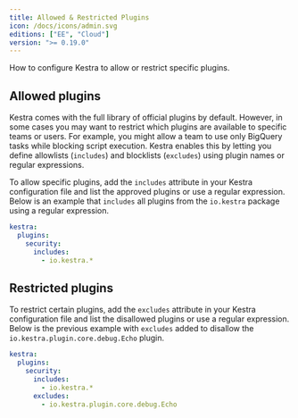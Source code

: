 ```yaml
---
title: Allowed & Restricted Plugins
icon: /docs/icons/admin.svg
editions: ["EE", "Cloud"]
version: ">= 0.19.0"
---
```


How to configure Kestra to allow or restrict specific plugins.

## Allowed plugins

Kestra comes with the full library of official plugins by default. However, in some cases you may want to restrict which plugins are available to specific teams or users. For example, you might allow a team to use only BigQuery tasks while blocking script execution. Kestra enables this by letting you define allowlists (`includes`) and blocklists (`excludes`) using plugin names or regular expressions.

To allow specific plugins, add the `includes` attribute in your Kestra configuration file and list the approved plugins or use a regular expression. Below is an example that `includes` all plugins from the `io.kestra` package using a regular expression.

```yaml
kestra:
  plugins:
    security:
      includes:
        - io.kestra.*
```

## Restricted plugins

To restrict certain plugins, add the `excludes` attribute in your Kestra configuration file and list the disallowed plugins or use a regular expression. Below is the previous example with `excludes` added to disallow the `io.kestra.plugin.core.debug.Echo` plugin.

```yaml
kestra:
  plugins:
    security:
      includes:
        - io.kestra.*
      excludes:
        - io.kestra.plugin.core.debug.Echo
```
